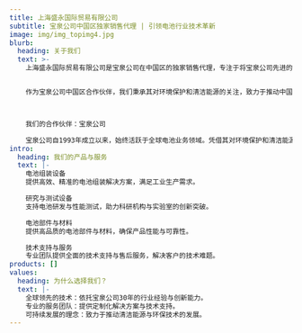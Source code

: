 ```yaml
---
title: 上海盛永国际贸易有限公司
subtitle: 宝泉公司中国区独家销售代理 | 引领电池行业技术革新
image: img/img_topimg4.jpg
blurb:
  heading: 关于我们
  text: >-
    上海盛永国际贸易有限公司是宝泉公司在中国区的独家销售代理，专注于将宝泉公司先进的技术、设备和解决方案引入中国市场。<br>我们致力于为研发中心、大学、制造商及各行业客户提供高品质的电池组装设备、研究与测试设备、电池部件与材料等产品，同时提供专业的技术支持与服务。


    作为宝泉公司中国区合作伙伴，我们秉承其对环境保护和清洁能源的关注，致力于推动中国电池行业的技术进步与可持续发展。



    我们的合作伙伴：宝泉公司

    宝泉公司自1993年成立以来，始终活跃于全球电池业务领域。凭借其对环境保护和清洁能源的关注，宝泉公司开发出满足客户需求的创新设备，助力全球电池行业的技术革新。
intro:
  heading: 我们的产品与服务
  text: |-
    电池组装设备
    提供高效、精准的电池组装解决方案，满足工业生产需求。

    研究与测试设备
    支持电池研发与性能测试，助力科研机构与实验室的创新突破。

    电池部件与材料
    提供高品质的电池部件与材料，确保产品性能与可靠性。

    技术支持与服务
    专业团队提供全面的技术支持与售后服务，解决客户的技术难题。
products: []
values:
  heading: 为什么选择我们？
  text: |-
    全球领先的技术：依托宝泉公司30年的行业经验与创新能力。
    专业的服务团队：提供定制化解决方案与技术支持。
    可持续发展的理念：致力于推动清洁能源与环保技术的发展。
---
```

